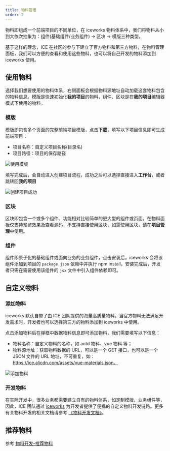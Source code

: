 ```yaml
---
title: 物料管理
order: 2
---
```


物料即组成一个前端项目的不同单位，在 iceworks 物料体系中，我们将物料从小到大依次抽象为：组件(基础组件/业务组件) -> 区块 -> 模版三种类型。

基于这样的理念，ICE 在社区的参与下建立了官方物料和第三方物料，在物料管理面板，我们可以方便的查看和使用这些物料，也可以将自己开发的物料添加到 iceworks 使用。

## 使用物料

选择我们想要使用的物料体系，右侧面板会根据物料源地址自动加载这套物料包含的物料信息。模版是快速初始化**我的项目**的物料，组件、区块是在**我的项目**编辑器模式下使用的物料。

### 模版

模版即包含多个页面的完整前端项目模版，点击**下载**，填写以下项目信息即可生成前端项目：

- 项目名称：自定义项目名称(目录名)
- 项目路径：项目的保存路径

![使用模版](https://img.alicdn.com/tfs/TB1C4bxs4D1gK0jSZFyXXciOVXa-2880-1800.jpg)

填写完成后，会自动进入创建项目流程，成功之后可以选择直接进入**工作台**，或者跳转回**我的项目**

![创建项目成功](https://img.alicdn.com/tfs/TB1Vrfws1L2gK0jSZFmXXc7iXXa-2880-1800.jpg)

### 区块

区块即包含一个或多个组件、功能相对比较简单的更大型的组件或页面。在物料面板仅支持预览效果及查看源码，不支持直接使用区块，如需使用区块，请在**项目管理**中使用。

### 组件

组件即原子化的基础组件或面向业务的业务组件，点击安装后，iceworks 会将该组件添加到项目的 `package.json` 依赖中并执行 npm install，安装完成后，开发者只需在需要使用该组件的 `jsx` 文件中引入组件依赖即可。

## 自定义物料

### 添加物料

iceworks 默认自带了由 ICE 团队提供的海量高质量物料。当官方物料无法满足开发需求时，开发者也可以选择第三方的物料添加到 iceworks 中使用。

点击添加物料后在弹框中数据物料信息即可添加物料，我们需要填写以下信息：

- 物料名称：自定义物料的名称，如 antd 物料、vue 物料 等；
- 物料源地址：获取物料数据的 URL，可以是一个 GET 接口，也可以是一个 JSON 文件的 URL 地址，不可重复，如：https://ice.alicdn.com/assets/vue-materials.json。

![添加物料](https://img.alicdn.com/tfs/TB1Ch2wsVP7gK0jSZFjXXc5aXXa-2880-1800.jpg)

### 开发物料

在实际开发中，很多业务都需要建立自有的物料体系，如定制模版、业务组件等，因此，ICE 团队通过 [iceworks](https://ice.work/docs/materials/about) 为开发者提供了便携的自定义物料开发链路。更多有关物料开发的相关文档请参考 [《物料开发文档》](https://ice.work/docs/materials/about)。

## 推荐物料

参考 [物料开发-推荐物料](https://ice.alibaba-inc.com/docs/materials/recommand)
